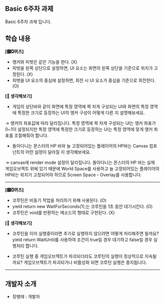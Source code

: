 ## Basic 6주차 과제
Basic 6주차 과제 입니다.

## 학습 내용
**[🅾️❎퀴즈]**
+  앵커와 피벗은 같은 기능을 한다. (X)
+ 피벗을 왼쪽 상단으로 설정하면, UI 요소는 화면의 왼쪽 상단을 기준으로 위치가 고정된다. (X)
+ 피벗을 UI 요소의 중심에 설정하면, 회전 시 UI 요소가 중심을 기준으로 회전한다. (O)

**[🤔 생각해보기]**
+ 게임의 상단바와 같이 화면에 특정 영역에 꽉 차게 구성되는 UI와 
화면의 특정 영역에 특정한 크기로 등장하는 UI의 앵커 구성이 
어떻게 다른 지 설명해보세요.

→ 앵커의 좌표값에 따라 달라집니다. 특정 영역에 꽉 차게 구성되는 UI는
앵커 좌표가 0~1이 설정되지만 특정 영역에 특정한 크기로 등장하는 UI는
특정 영역에 맞게 앵커 좌표를 조절해줘야 합니다.

+ 돌아다니는 몬스터의 HP 바와 늘 고정되어있는 플레이어의 HP바는 Canvas 컴포넌트의 어떤 설정이 달라질 지 생각해보세요.

→ canvas에 render mode 설정이 달라집니다. 돌아다니는 몬스터의 HP 바는 실제 게임오브젝트 위에 있기 때문에
World Space를 사용하고 늘 고정되어있는 플레이어의 HP바는 위치가 고정되어야 하므로 Screen Space - Overlay를 사용합니다.
****

**[🅾️❎퀴즈]**

- 코루틴은 비동기 작업을 처리하기 위해 사용된다. (O)
- yield return new WaitForSeconds(1);는 코루틴을 1초 동안 대기시킨다. (O)
- 코루틴은 void를 반환하는 메소드의 형태로 구현된다. (X)

**[🤔 생각해보기]**

- 코루틴을 이미 실행중이라면 추가로 실행하지 않으려면 어떻게 처리해주면 될까요?
yield return WaitUntil를 사용하여 조건이 true일 경우 대기하고 false일 경우 실행처리 합니다.

- 코루틴 실행 중 게임오브젝트가 파괴되더라도 코루틴의 실행이 정상적으로 지속될까요?
게임오브젝트가 파괴되거나 비활성화 되면 코루틴 실행은 중지됩니다.
****

## 개발자 소개
+ 장병래 : 개발자
